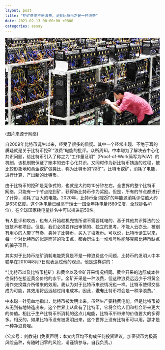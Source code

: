 ```yaml
---
layout: post
title: "挖矿费电不是浪费，没有比特币才是一种浪费"
date: 2021-02-13 08:00:00 +0800
categories: essay
---
```


![](/images/2021/20210213.jpg)

(图片来源于网络)

自2009年比特币诞生以来，经受了很多的质疑。其中一个经常出现、不绝于耳的质疑就是关于比特币挖矿“浪费”电能的批评。众所周知，中本聪为了解决去中心化共识问题，给比特币引入了称之为“工作量证明”（Proof-of-Work简写为PoW）的机制，该机制既保证了账本的去中心化共识，又同时作为新比特币铸造的过程，被比较形象地和黄金挖矿做类比，称为比特币的“挖矿”。比特币挖矿，消耗了电能，进行计算，产出新的比特币。

由于比特币的挖矿是竞争式的，也就是大约每10分钟左右，全世界的整个比特币网络，只能有一个节点挖到矿，获得新比特币作为奖励。但是，所有的节点都进行了计算，消耗了巨大的电能。2020年，比特币全网挖矿的年能源消耗评估值大约是630亿度。这个耗电量已经高于瑞士一国全年耗电量(580亿度，全球排名41位)，在全球国家耗电量排名中可以排进前50名。

有人批评和攻击，也有人开始趁机兜售所谓不需要耗电的、基于其他共识算法的公链技术和项目。但是，我们必须要作出审慎的、独立的思考，不能人云亦云，被别有用心的人带了节奏，卖掉了比特币，买入了垃圾币。可以说，比特币诞生以来，每一个对比特币的似是而非的攻击点，都会衍生出一堆堆号称能够克服比特币缺点的骗子项目。

其实对于比特币挖矿消耗电能究竟是不是一种浪费这个问题，比特币的发明人中本聪早在2010年8月7日就表达过他的观点。他是这样讲的：

“（比特币以及比特币挖矿）和黄金以及金矿开采情况相同。黄金开采的边际成本往往保持在接近黄金价格的水平。金矿开采是一种浪费，但这种浪费远远少于将黄金用作交换媒介所带来的效用。我认为对于比特币来说情况也一样。比特币使得交易成为可能，其效用将远远超过用电成本。因此，**没有**比特币将会是一种净浪费。”

中本聪一针见血地指出，比特币被发明出来，虽然生产要耗费电能，但是比特币被从无到有地铸造出来，这个世界上从此有了比特币，它将会给人们和社会带来更大的价值。相比于生产比特币所消耗的这点儿电能，比特币所带来的价值要大的多得多。相反的，如果比特币没有被发明出来，这个世界上没有比特币可以用，那才是一种净浪费哩。

(公众号：刘教链)
(免责声明：本文内容均不构成任何投资建议。加密货币为极高风险品种，有随时归零的风险，请谨慎参与，自我负责。)
